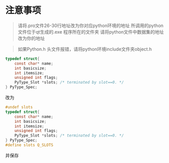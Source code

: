 # 注意事项
> 请将.pro文件26-30行地址改为你对应python环境的地址
> 所调用的python文件位于qt生成的.exe 程序所在的文件夹
> 请将python文件中数据集的地址改为你的地址


> 如果Python.h 头文件报错，请将python环境include文件夹object.h
```c
typedef struct{
    const char* name;
    int basicsize;
    int itemsize;
    unsigned int flags;
    PyType_Slot *slots; /* terminated by slot==0. */
} PyType_Spec;
```
改为
```c
#undef slots
typedef struct{
    const char* name;
    int basicsize;
    int itemsize;
    unsigned int flags;
    PyType_Slot *slots; /* terminated by slot==0. */
} PyType_Spec;
#define slots Q_SLOTS
```
并保存